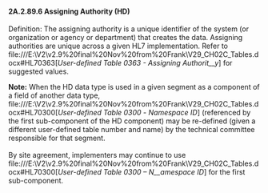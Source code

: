 #### 2A.2.89.6 Assigning Authority (HD)

Definition: The assigning authority is a unique identifier of the system (or organization or agency or department) that creates the data. Assigning authorities are unique across a given HL7 implementation. Refer to file:///E:\V2\v2.9%20final%20Nov%20from%20Frank\V29_CH02C_Tables.docx#HL70363[_User-defined Table 0363 - Assigning_ _Authorit__y_] for suggested values.

**Note:** When the HD data type is used in a given segment as a component of a field of another data type, file:///E:\V2\v2.9%20final%20Nov%20from%20Frank\V29_CH02C_Tables.docx#HL70300[_User-defined Table 0300_ _- Namespace ID_] (referenced by the first sub-component of the HD component) may be re-defined (given a different user-defined table number and name) by the technical committee responsible for that segment.\
\
By site agreement, implementers may continue to use file:///E:\V2\v2.9%20final%20Nov%20from%20Frank\V29_CH02C_Tables.docx#HL70300[_User-defined Table 0300 – N__amespace ID_] for the first sub-component.
